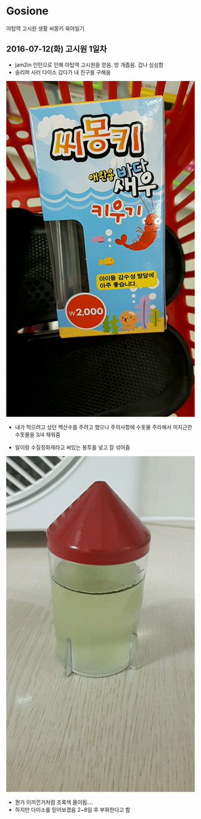 # Gosione
야탑역 고시원 생활 씨몽키 육아일기


## 2016-07-12(화) 고시원 1일차
- jam2in 인턴으로 인해 야탑역 고시원을 얻음. 방 개좁음. 겁나 심심함
- 슬리퍼 사러 다이소 갔다가 내 친구를 구해옴

![](./img/1_1.jpeg)

- 내가 먹으려고 샀던 백산수를 주려고 했으나 주의사항에 수돗물 주라해서 미지근한 수돗물을 3/4 채워줌

- 알이랑 수질정화제라고 써있는 봉투를 넣고 잘 섞어줌

![](./img/1_2.jpeg)

- 뭔가 이끼낀거처럼 초록색 물이됨....
- 하지만 다이소를 믿어보겠음 2~8일 후 부화한다고 함
